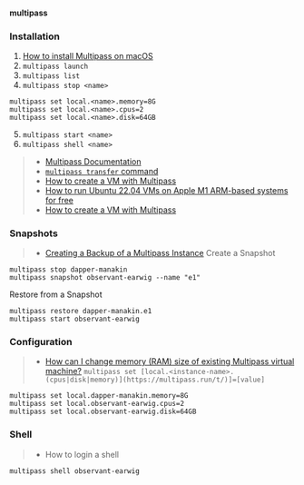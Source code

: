 #### multipass
### Installation
1. [How to install Multipass on macOS](https://multipass.run/docs/installing-on-macos#heading--install-upgrade-uninstall)
2. `multipass launch`
3. `multipass list`
4. `multipass stop <name>`
```
multipass set local.<name>.memory=8G
multipass set local.<name>.cpus=2   
multipass set local.<name>.disk=64GB
```
5. `multipass start <name>`
6. `multipass shell <name>`


>- [Multipass Documentation](https://multipass.run/docs)
>- [`multipass transfer` command](https://multipass.run/docs/transfer-command)
>- [How to create a VM with Multipass](https://ubuntu.com/server/docs/virtualization-multipass)
>- [How to run Ubuntu 22.04 VMs on Apple M1 ARM-based systems for free](https://multipass.run/docs/installing-on-macos)
>- [How to create a VM with Multipass](https://ubuntu.com/server/docs/virtualization-multipass)
### Snapshots
>- [Creating a Backup of a Multipass Instance](https://github-wiki-see.page/m/dialloi659/multipass/wiki/Creating-a-Backup-of-a-Multipass-Instance)
Create a Snapshot
```
multipass stop dapper-manakin
multipass snapshot observant-earwig --name "e1"
```
Restore from a Snapshot
```
multipass restore dapper-manakin.e1 
multipass start observant-earwig
```
### Configuration
>- [How can I change memory (RAM) size of existing Multipass virtual machine?](https://github.com/canonical/multipass/issues/1265)
`multipass set [local.<instance-name>.(cpus|disk|memory)](https://multipass.run/t/)]=[value]`
```
multipass set local.dapper-manakin.memory=8G
multipass set local.observant-earwig.cpus=2   
multipass set local.observant-earwig.disk=64GB
```
### Shell
>- How to login a shell
```
multipass shell observant-earwig
```

